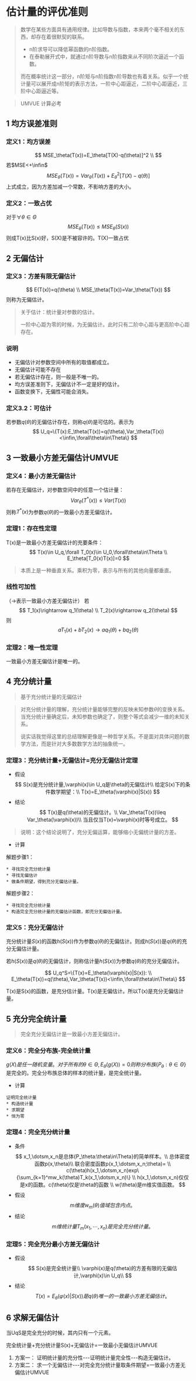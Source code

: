 # 估计量的评优准则

> 数学在某些方面具有通用规律。比如导数与指数，本来两个毫不相关的东西，却存在着很默契的联系。
> * n阶求导可以降低幂函数的n阶指数。
> * 在泰勒展开式中，就通过n阶导数与n阶指数来从不同阶次逼近一个函数。
> 
> 而在概率统计这一部分，n阶矩与n阶指数n阶导数也有着关系。似乎一个统计量可以展开成n阶矩的表示方法，一阶中心距逼近，二阶中心距逼近，三阶中心距逼近等。

> UMVUE 计算必考


## 1 均方误差准则

### 定义1：均方误差

$$
MSE_\theta(T(x))=E_\theta[T(X)-q(\theta)]^2 \\
$$
若$MSE<+\infin$
$$
MSE_\theta(T(x))=Var_\theta(T(x))+E^2_\theta[T(X)- q(\theta)]
$$
上式成立，因为方差加减一个常数，不影响方差的大小。

### 定义2：一致占优
对于$\forall\theta\in\Theta$
$$
MSE_\theta(T(x))\leq MSE_\theta(S(x))
$$
则成T(x)比S(x)好，S(X)是不被容许的。T(X)一致占优

## 2 无偏估计

### 定义3：方差有限无偏估计
$$
E(T(x))=q(\theta) \\
MSE_\theta(T(x))=Var_\theta(T(x))
$$
则称为无偏估计。

> 关于估计：统计量对参数的估计。
> 
> 一阶中心距为零的时候，为无偏估计。此时只有二阶中心距与更高阶中心距存在。

### 说明
* 无偏估计对参数空间中所有的取值都成立。
* 无偏估计可能不存在
* 若无偏估计存在，则一般是不唯一的。
* 均方误差准则下，无偏估计不一定是好的估计。
* 函数变换下，无偏性可能会消失。

### 定义3.2：可估计

若参数$q(\theta)$的无偏估计存在，则称$q(\theta)$是可估的。表示为
$$
U_q=\{T(x):E_\theta(T(x))=q(\theta),Var_\theta(T(x))<\infin,\forall\theta\in\Theta\}
$$


## 3 一致最小方差无偏估计UMVUE

### 定义4：最小方差无偏估计
若存在无偏估计，对参数空间中的任意一个估计量：
$$
Var_\theta(T^*(x))\leq Var(T(x))
$$
则称$T^*(x)$为参数$q(\theta)$的一致最小方差无偏估计。

### 定理1：存在性定理
T(x)是一致最小方差无偏估计的充要条件：
$$
T(x)\in U_q,\forall T_0(x)\in U_0,\forall\theta\in\Theta \\
E_\theta[T_0(x)T(x)]=0
$$

> 本质上是一种垂直关系。乘积为零，表示与所有的其他向量都垂直。


### 线性可加性
（→表示一致最小方差无偏估计）
若
$$
T_1(x)\rightarrow q_1(\theta) \\
T_2(x)\rightarrow q_2(\theta) 
$$
则
$$
aT_1(x)+bT_2(x)\rightarrow aq_1(\theta)+bq_2(\theta)
$$

### 定理2：唯一性定理

一致最小方差无偏估计是唯一的。

## 4 充分统计量
> 基于充分统计量的无偏估计

> 对充分统计量的理解，充分统计量能够完整的反映未知参数$\theta$的变换关系。当充分统计量确定后，未知参数也确定了，则整个等式会减少一维的未知关系。
> 
> 说实话我觉得这里的总结理解更像是一种哲学关系。不是面对具体问题的数学方法，而是针对大多数数学方法的抽象统一。
### 定理3：充分统计量+无偏估计=充分无偏估计定理
* 假设
$$
S(x)是充分统计量,\varphi(x)\in U_q是\theta的无偏估计\\
给定S(x)下的条件数学期望：\\
T(x)=E_\theta(\varphi(x)|S(x))
$$
* 结论
$$
T(x)是q(\theta)的无偏估计。\\
Var_\theta(T(x))\leq Var_\theta(\varphi(x))\\
当且仅当T(x)=\varphi(x)时等号成立。
$$
> 说明：这个结论说明了，充分无偏运算，能够缩小无偏统计量的方差。

* 计算  

解题步骤1：

    * 寻找完全充分统计量
    * 寻找无偏估计
    * 做条件期望，得到充分无偏估计量。

解题步骤2：

    * 寻找完全充分统计量
    * 构造完全充分统计量的无偏估计函数，即充分无偏估计量。

### 定义5：充分无偏估计


充分统计量$S(x)$的函数$h(S(x))$作为参数$q(\theta)$的无偏估计。则成$h(S(x))$是$q(\theta)$的充分无偏估计量。

若$h(S(x))$是$q(\theta)$的无偏估计，则称估计量$h(S(x))$为参数$q(\theta)$的充分无偏估计。

$$
U_q^S=\{T(x)=E_\theta(\varphi(x)|S(x)): \\ E_\theta(T(x))=q(\theta),Var_\theta(T(x))<\infin,\forall\theta\in\Theta\}
$$

T(x)是S(x)的函数，是充分估计量。T(x)是无偏估计。所以T(x)是充分无偏估计量。

## 5 充分完全统计量

> 完全充分无偏估计是一致最小方差无偏估计。

### 定义6：完全分布族-完全统计量

$g(X)是任一随机变量。对于所有的\theta\in\Theta,E_\theta(g(X))=0 则称分布族\{P_\theta:\theta\in\Theta\}$是完全的。完全分布族总体的样本的统计量，是完全统计量。

* 计算
```
证明完全统计量
* 构造统计量
* 求期望
* 恒为零
``` 
### 定理4：完全充分统计量

* 条件
$$
x_1,\dotsm,x_n是总体{P_\theta:\theta\in\Theta}的简单样本。\\
总体密度函数p(x,\theta)\\
联合密度函数p(x_1,\dotsm,x_n;\theta)= \\ c(\theta)h(x_1,\dotsm,x_n)exp\{\sum_{k=1}^mw_k(\theta)T_k(x_1,\dotsm,x_n)\} \\
h(x_1,\dotsm,x_n)仅仅是x的函数。c(\theta)仅是\theta的函数 \\
w(\theta)是m维实值函数。
$$
* 假设
$$
m维度w_m(\theta)值域包含内点。
$$
* 结论
$$
m维统计量T_m(x_1,\dotsm,x_n)是完全充分统计量。
$$

### 定理5：完全充分最小方差无偏估计

* 假设
$$
S(x)是完全统计量\\
\varphi(x)是q(\theta)的方差有限的无偏估计,\varphi(x)\in U_q\\
$$
* 结论
$$
T(x)=E_\theta(\varphi(x)|S(x))是q(\theta)唯一的一致最小方差无偏估计。
$$

## 6 求解无偏估计

当UqS是完全充分的时候，其内只有一个元素。

完全统计量+充分统计量S(x)+无偏估计=一致最小无偏估计UMVUE

1. 方案一：
证明统计量的充分性---证明统计量完全性---构造无偏估计。
2. 方案二：
求一个无偏估计---对完全充分统计量取条件期望=一致最小方差无偏估计UMVUE

